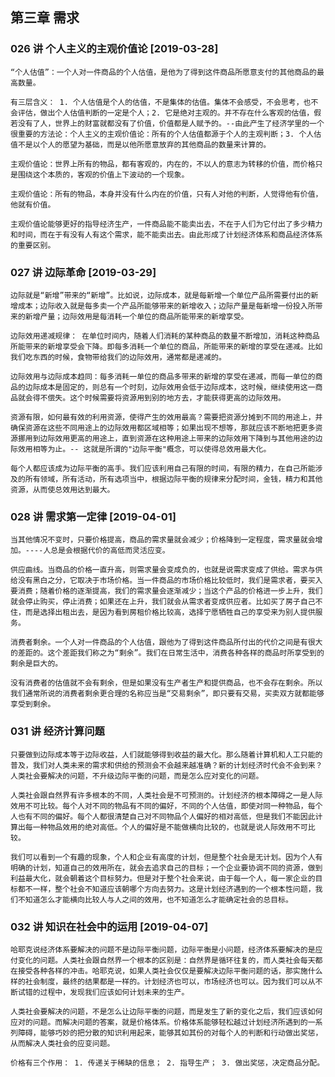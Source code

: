 ## 第三章 需求

### 026 讲 个人主义的主观价值论 [2019-03-28]

`“个人估值”：一个人对一件商品的个人估值，是他为了得到这件商品所愿意支付的其他商品的最高数量。`

`有三层含义： 1. 个人估值是个人的估值，不是集体的估值。集体不会感受，不会思考，也不会评估，做出个人估值判断的一定是个人；2. 它是绝对主观的。并不存在什么客观的估值，假若没有了人，世界上的财富就都没有了价值，价值都是人赋予的。--由此产生了经济学里的一个很重要的方法论：个人主义的主观价值论：所有的个人估值都源于个人的主观判断；3. 个人估值不是以个人的愿望为基础，而是以他所愿意放弃的其他商品的数量来计算的。`

`主观价值论：世界上所有的物品，都有客观的，内在的，不以人的意志为转移的价值，而价格只是围绕这个本质的，客观的价值上下波动的一个现象。`

`主观价值论：所有的物品，本身并没有什么内在的价值，只有人对他的判断，人觉得他有价值，他就有价值。`

`主观价值论能够更好的指导经济生产，一件商品能不能卖出去，不在于人们为它付出了多少精力和时间，而在于有没有人有这个需求，能不能卖出去。由此形成了计划经济体系和商品经济体系的重要区别。`

### 027 讲 边际革命 [2019-03-29]

`边际就是“新增”带来的“新增”。比如说，边际成本，就是每新增一个单位产品所需要付出的新增成本；边际收入就是每多卖一个产品所能够带来的新增收入；边际产量是每新增一份投入所带来的新增产量；边际效用是每消耗一个单位的商品所能带来的新增享受。`

`边际效用递减规律： 在单位时间内，随着人们消耗的某种商品的数量不断增加，消耗这种商品所能带来的新增享受会下降。即每多消耗一个单位的商品，所能带来的新增的享受在递减。比如我们吃东西的时候，食物带给我们的边际效用，通常都是递减的。`

`边际效用与边际成本趋同：每多消耗一单位的商品多带来的新增的享受在递减，而每一单位的商品的边际成本是固定的，则总有一个时刻，边际效用会低于边际成本，这时候，继续使用这一商品就会得不偿失。这个时候需要将资源用到别的地方去，才能获得更高的边际效用。`

`资源有限，如何最有效的利用资源，使得产生的效用最高？需要把资源分摊到不同的用途上，并确保资源在这些不同用途上的边际效用都区域相等；如果出现不想等，那就应该不断地把更多资源挪用到边际效用更高的用途上，直到资源在这种用途上带来的边际效用下降到与其他用途的边际效用相等为止。-- 这就是所谓的"边际平衡"概念，可以使得总效用最大化。`

`每个人都应该成为边际平衡的高手。我们应该利用自己有限的时间，有限的精力，在自己所能涉及的所有领域，所有活动，所有选项当中，根据边际平衡的规律来分配时间，金钱，精力和其他资源，从而使总效用达到最大。`

### 028 讲 需求第一定律 [2019-04-01]

`当其他情况不变时，只要价格提高，商品的需求量就会减少；价格降到一定程度，需求量就会增加。----人总是会根据代价的高低而灵活应变。`

`供应曲线。当商品的价格一直升高，则需求量会变成负的，也就是说需求变成了供给。需求与供给没有黑白之分，它取决于市场价格。当一件商品的市场价格比较低时，我们是需求者，要买入要消费；随着价格的逐渐提高，我们的需求量会逐渐减少；当这个产品的价格进一步上升，我们就会停止购买，停止消费；如果还在上升，我们就会从需求者变成供应者。比如买了房子自己不住，而是选择出租出去，是因为看到房租价格比较高，选择宁愿牺牲自己的享受来为别人提供服务。`

`消费者剩余。一个人对一件商品的个人估值，跟他为了得到这件商品所付出的代价之间是有很大的差距的。这个差距我们称之为“剩余”。我们在日常生活中，消费各种各样的商品时所享受到的剩余是巨大的。`

`没有消费者的估值就不会有剩余，但是如果没有生产者生产和提供商品，也不会存在剩余。所以我们通常所说的消费者剩余更合理的名称应当是“交易剩余”，即只要有交易，买卖双方就都能够享受到剩余。`

### 031 讲 经济计算问题

`只要做到边际成本等于边际收益，人们就能够得到收益的最大化。那么随着计算机和人工只能的普及，我们对人类未来的需求和供给的预测会不会越来越准确？新的计划经济时代会不会到来？人类社会要解决的问题，不升级边际平衡的问题，而是怎么应对变化的问题。`

`人类社会跟自然界有许多根本的不同，人类社会是不可预测的。计划经济的根本障碍之一是人际效用不可比较。每个人对不同的物品有不同的偏好，不同的个人估值，即使对同一种物品，每个人也有不同的偏好。每个人都很清楚自己对不同物品个人偏好的相对高低，但是我们不能因此计算出每一种物品效用的绝对高低。个人的偏好是不能做横向比较的，也就是说人际效用不可比较。`

`我们可以看到一个有趣的现象，个人和企业有高度的计划，但是整个社会是无计划。因为个人有明确的计划，知道自己的效用所在，就会去追求自己的目标；一个企业要协调不同的资源，做到利益最大化，就会朝着这个目标努力。但是对于整个社会来说，由于每一个人，每一家企业的目标都不一样，整个社会不知道应该朝哪个方向去努力。这是计划经济遇到的一个根本性问题，我们不知道怎么才能横向比较人与人之间的效用，也不知道怎么才能确定社会的总目标。`

### 032 讲 知识在社会中的运用 [2019-04-07]

`哈耶克说经济体系要解决的问题不是边际平衡问题，边际平衡是小问题，经济体系要解决的是应付变化的问题。人类社会跟自然界一个根本的区别是：自然界是循环往复的，而人类社会每天都在接受各种各样的冲击。哈耶克说，如果人类社会仅仅是要解决边际平衡问题的话，那实施什么样的社会制度，最终的结果都是一样的。计划经济也可以，市场经济也可以。因为我们可以从不断试错的过程中，发现我们应该如何计划未来的生产。`

`人类社会要解决的问题，不是怎么让边际平衡的问题，而是发生了新的变化之后，我们应该如何应对的问题。而解决问题的答案，就是价格体系。价格体系能够轻松越过计划经济所遇到的一系列障碍，能够巧妙的把分散的知识利用起来，能够其如其份的对每个人的判断和行动做出奖惩，从而解决人类社会的应变问题。`

`价格有三个作用： 1. 传递关于稀缺的信息； 2. 指导生产； 3. 做出奖惩，决定商品分配。`
